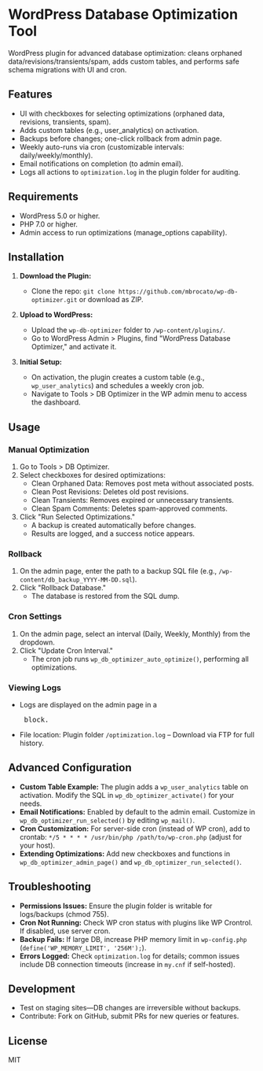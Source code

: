 # WordPress Database Optimization Tool

WordPress plugin for advanced database optimization: cleans orphaned data/revisions/transients/spam, adds custom tables, and performs safe schema migrations with UI and cron.

## Features
- UI with checkboxes for selecting optimizations (orphaned data, revisions, transients, spam).
- Adds custom tables (e.g., user_analytics) on activation.
- Backups before changes; one-click rollback from admin page.
- Weekly auto-runs via cron (customizable intervals: daily/weekly/monthly).
- Email notifications on completion (to admin email).
- Logs all actions to `optimization.log` in the plugin folder for auditing.

## Requirements
- WordPress 5.0 or higher.
- PHP 7.0 or higher.
- Admin access to run optimizations (manage_options capability).

## Installation
1. **Download the Plugin:**
   - Clone the repo: `git clone https://github.com/mbrocato/wp-db-optimizer.git` or download as ZIP.

2. **Upload to WordPress:**
   - Upload the `wp-db-optimizer` folder to `/wp-content/plugins/`.
   - Go to WordPress Admin > Plugins, find "WordPress Database Optimizer," and activate it.

3. **Initial Setup:**
   - On activation, the plugin creates a custom table (e.g., `wp_user_analytics`) and schedules a weekly cron job.
   - Navigate to Tools > DB Optimizer in the WP admin menu to access the dashboard.

## Usage
### Manual Optimization
1. Go to Tools > DB Optimizer.
2. Select checkboxes for desired optimizations:
   - Clean Orphaned Data: Removes post meta without associated posts.
   - Clean Post Revisions: Deletes old post revisions.
   - Clean Transients: Removes expired or unnecessary transients.
   - Clean Spam Comments: Deletes spam-approved comments.
3. Click "Run Selected Optimizations."
   - A backup is created automatically before changes.
   - Results are logged, and a success notice appears.

### Rollback
1. On the admin page, enter the path to a backup SQL file (e.g., `/wp-content/db_backup_YYYY-MM-DD.sql`).
2. Click "Rollback Database."
   - The database is restored from the SQL dump.

### Cron Settings
1. On the admin page, select an interval (Daily, Weekly, Monthly) from the dropdown.
2. Click "Update Cron Interval."
   - The cron job runs `wp_db_optimizer_auto_optimize()`, performing all optimizations.

### Viewing Logs
- Logs are displayed on the admin page in a <pre> block.
- File location: Plugin folder `/optimization.log` – Download via FTP for full history.

## Advanced Configuration
- **Custom Table Example:** The plugin adds a `wp_user_analytics` table on activation. Modify the SQL in `wp_db_optimizer_activate()` for your needs.
- **Email Notifications:** Enabled by default to the admin email. Customize in `wp_db_optimizer_run_selected()` by editing `wp_mail()`.
- **Cron Customization:** For server-side cron (instead of WP cron), add to crontab: `*/5 * * * * /usr/bin/php /path/to/wp-cron.php` (adjust for your host).
- **Extending Optimizations:** Add new checkboxes and functions in `wp_db_optimizer_admin_page()` and `wp_db_optimizer_run_selected()`.

## Troubleshooting
- **Permissions Issues:** Ensure the plugin folder is writable for logs/backups (chmod 755).
- **Cron Not Running:** Check WP cron status with plugins like WP Crontrol. If disabled, use server cron.
- **Backup Fails:** If large DB, increase PHP memory limit in `wp-config.php` (`define('WP_MEMORY_LIMIT', '256M');`).
- **Errors Logged:** Check `optimization.log` for details; common issues include DB connection timeouts (increase in `my.cnf` if self-hosted).

## Development
- Test on staging sites—DB changes are irreversible without backups.
- Contribute: Fork on GitHub, submit PRs for new queries or features.

## License
MIT
